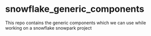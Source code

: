 # snowflake_generic_components
This repo contains the generic components which we can use while working on a snowflake snowpark project
